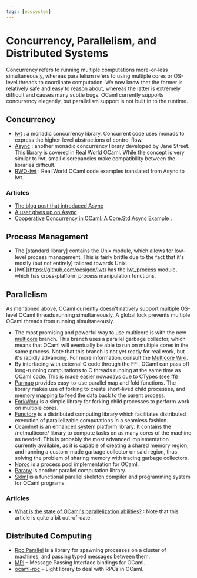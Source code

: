 ```yaml
---
tags: [ecosystem]
---
```


# Concurrency, Parallelism, and Distributed Systems

Concurrency refers to running multiple computations more-or-less simultaneously, whereas parallelism refers to using multiple cores or OS-level threads to coordinate computation. We now know that the former is relatively safe and easy to reason about, whereas the latter is extremely difficult and causes many subtle bugs. OCaml currently supports concurrency elegantly, but parallelism support is not built in to the runtime.

## Concurrency

* [lwt](https://github.com/ocsigen/lwt) : a monadic concurrency library. Concurrent code uses monads to express the higher-level abstractions of control flow.
* [Async](https://github.com/janestreet/async) : another monadic concurrency library developed by Jane Street. This library is covered in Real World OCaml. While the concept is very similar to lwt, small discrepancies make compatibility between the libraries difficult.
* [RWO-lwt](https://github.com/dkim/rwo-lwt) : Real World OCaml code examples translated from Async to lwt.

### Articles

* [The blog post that introduced Async](https://blog.janestreet.com/announcing-async/)
* [A user gives up on Async](http://rgrinberg.com/posts/abandoning-async/)
* [Cooperative Concurrency in OCaml: A Core.Std.Async Example](http://philtomson.github.io/blog/2014/07/09/core-dot-async-example/) .

## Process Management

* The [standard library] contains the Unix module, which allows for low-level process management. This is fairly brittle due to the fact that it's mostly (but not entirely) tailored towards Unix.
* [lwt]](https://github.com/ocsigen/lwt) has the [lwt_process](https://ocsigen.org/lwt/3.2.1/api/Lwt_process) module, which has cross-platform process manipulation functions.

## Parallelism

As mentioned above, OCaml currently doesn't natively support multiple OS-level OCaml threads running simultaneously. A global lock prevents multiple OCaml threads from running simultaneously.

* The most promising and powerful way to use multicore is with the new [multicore](https://github.com/ocamllabs/ocaml-multicore) branch. This branch uses a parallel garbage collector, which means that OCaml will eventually be able to run on multiple cores in the same process. Note that this branch is not yet ready for real work, but it's rapidly advancing. For more information, consult the [Multicore Wiki](https://github.com/ocamllabs/ocaml-multicore/wiki).
* By interfacing with external C code through the FFI, OCaml can pass off long-running computations to C threads running at the same time as OCaml code. This is made easier nowadays due to CTypes (see [ffi](ffi.md))
* [Parmap](http://rdicosmo.github.io/parmap/)  provides easy-to-use parallel map and fold functions. The library makes use of forking to create short-lived child processes, and memory mapping to feed the data back to the parent process.
* [ForkWork](https://github.com/mlin/forkwork)  is a simple library for forking child processes to perform work on multiple cores.
* [Functory](http://functory.lri.fr/About.html)  is a distributed computing library which facilitates distributed execution of parallelizable computations in a seamless fashion.
* [Ocamlnet](http://projects.camlcity.org/projects/ocamlnet.html)  is an enhanced system platform library. It contains the /netmulticore/ library to compute tasks on as many cores of the machine as needed. This is probably the most advanced implementation currently available, as it is capable of creating a shared memory region, and running a custom-made garbage collector on said region, thus solving the problem of sharing memory with tracing garbage collectors.
* [Nproc](https://github.com/MyLifeLabs/nproc)  is a process pool implementation for OCaml.
* [Parany](https://github.com/UnixJunkie/parany)  is another parallel computation library.
* [Sklml](http://sklml.inria.fr)  is a functional parallel skeleton compiler and programming system for OCaml programs.

### Articles

* [What is the state of OCaml's parallelization abilities?](http://stackoverflow.com/questions/6588500/what-is-the-state-of-ocamls-parallelization-abilities) : Note that this article is quite a bit out-of-date.

## Distributed Computing

* [Rpc.Parallel](https://github.com/janestreet/rpc_parallel)  is a library for spawning processes on a cluster of machines, and passing typed messages between them.
* [MPI](https://github.com/xavierleroy/ocamlmpi)  – Message Passing Interface bindings for OCaml.
* [ocaml-rpc](https://github.com/mirage/ocaml-rpc)  – Light library to deal with RPCs in OCaml.
